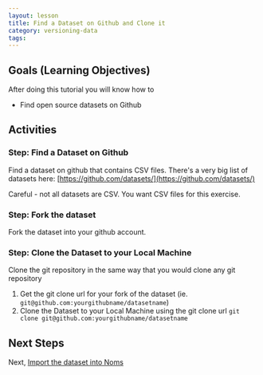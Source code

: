 ```yaml
---
layout: lesson
title: Find a Dataset on Github and Clone it
category: versioning-data
tags:
---
```


## Goals (Learning Objectives)

After doing this tutorial you will know how to

* Find open source datasets on Github

## Activities

### Step: Find a Dataset on Github
Find a dataset on github that contains CSV files. There's a very big list of datasets here: [https://github.com/datasets/](https://github.com/datasets/)

Careful - not all datasets are CSV. You want CSV files for this exercise.

### Step: Fork the dataset

Fork the dataset into your github account.

### Step: Clone the Dataset to your Local Machine
Clone the git repository in the same way that you would clone any git repository

1. Get the git clone url for your fork of the dataset (ie. `git@github.com:yourgithubname/datasetname`)
2. Clone the Dataset to your Local Machine using the git clone url
`git clone git@github.com:yourgithubname/datasetname`

## Next Steps

Next, [Import the dataset into Noms](../import-the-dataset-into-noms)
